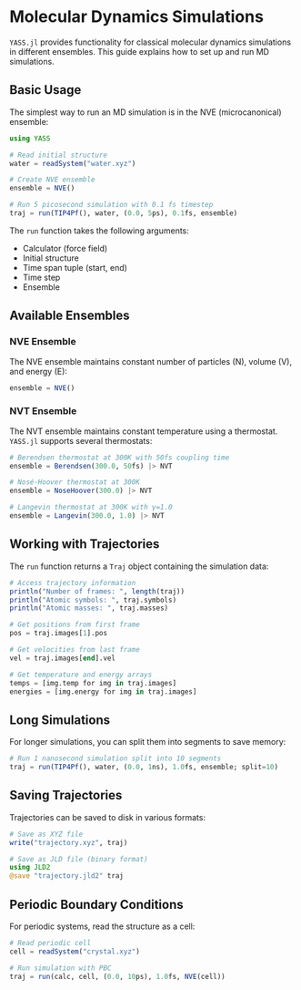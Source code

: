 # Molecular Dynamics Simulations

`YASS.jl` provides functionality for classical molecular dynamics simulations in different ensembles. This guide explains how to set up and run MD simulations.

## Basic Usage

The simplest way to run an MD simulation is in the NVE (microcanonical) ensemble:

```julia
using YASS

# Read initial structure
water = readSystem("water.xyz")

# Create NVE ensemble
ensemble = NVE()

# Run 5 picosecond simulation with 0.1 fs timestep
traj = run(TIP4Pf(), water, (0.0, 5ps), 0.1fs, ensemble)
```

The `run` function takes the following arguments:
- Calculator (force field)
- Initial structure
- Time span tuple (start, end)
- Time step
- Ensemble

## Available Ensembles

### NVE Ensemble
The NVE ensemble maintains constant number of particles (N), volume (V), and energy (E):

```julia
ensemble = NVE()
```

### NVT Ensemble 
The NVT ensemble maintains constant temperature using a thermostat. `YASS.jl` supports several thermostats:

```julia
# Berendsen thermostat at 300K with 50fs coupling time
ensemble = Berendsen(300.0, 50fs) |> NVT

# Nosé-Hoover thermostat at 300K
ensemble = NoseHoover(300.0) |> NVT 

# Langevin thermostat at 300K with γ=1.0
ensemble = Langevin(300.0, 1.0) |> NVT
```

## Working with Trajectories

The `run` function returns a `Traj` object containing the simulation data:

```julia
# Access trajectory information
println("Number of frames: ", length(traj))
println("Atomic symbols: ", traj.symbols)
println("Atomic masses: ", traj.masses)

# Get positions from first frame
pos = traj.images[1].pos

# Get velocities from last frame 
vel = traj.images[end].vel

# Get temperature and energy arrays
temps = [img.temp for img in traj.images]
energies = [img.energy for img in traj.images]
```

## Long Simulations

For longer simulations, you can split them into segments to save memory:

```julia
# Run 1 nanosecond simulation split into 10 segments
traj = run(TIP4Pf(), water, (0.0, 1ns), 1.0fs, ensemble; split=10)
```

## Saving Trajectories

Trajectories can be saved to disk in various formats:

```julia
# Save as XYZ file
write("trajectory.xyz", traj)

# Save as JLD file (binary format)
using JLD2
@save "trajectory.jld2" traj
```

## Periodic Boundary Conditions

For periodic systems, read the structure as a cell:

```julia
# Read periodic cell
cell = readSystem("crystal.xyz")

# Run simulation with PBC
traj = run(calc, cell, (0.0, 10ps), 1.0fs, NVE(cell))
```